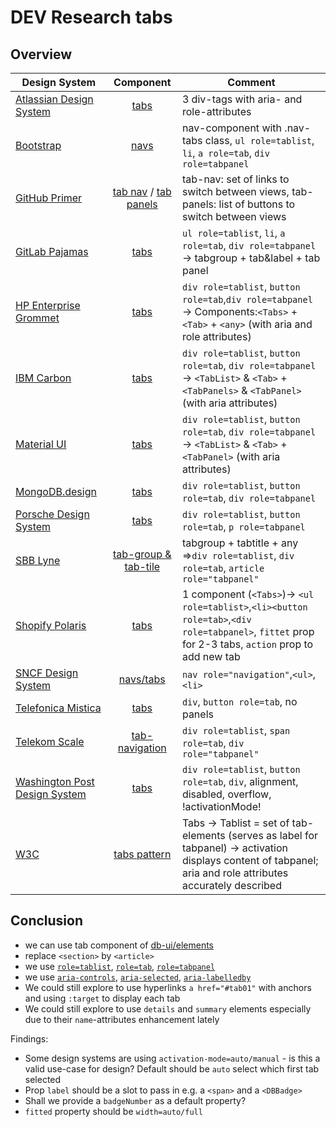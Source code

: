 # DEV Research tabs

## Overview

| Design System                                                                           |                                                  Component                                                   | Comment                                                                                                                                                        |
| --------------------------------------------------------------------------------------- | :----------------------------------------------------------------------------------------------------------: | -------------------------------------------------------------------------------------------------------------------------------------------------------------- |
| [Atlassian Design System](https://bitbucket.org/atlassian/atlaskit/src/master/)         |                          [tabs](https://atlassian.design/components/tabs/examples)                           | 3 div-tags with aria- and role-attributes                                                                                                                      |
| [Bootstrap](https://github.com/twbs/bootstrap)                                          |                       [navs](https://getbootstrap.com/docs/4.3/components/navs/#tabs)                        | nav-component with .nav-tabs class, `ul role=tablist`, `li`, `a role=tab`, `div role=tabpanel`                                                                 |
| [GitHub Primer](https://github.com/primer/css)                                          |  [tab nav](https://primer.style/components/tab-nav) / [tab panels](https://primer.style/design/components/)  | tab-nav: set of links to switch between views, tab-panels: list of buttons to switch between views                                                             |
| [GitLab Pajamas](https://gitlab.com/gitlab-org/gitlab-services/design.gitlab.com)       |                              [tabs](https://design.gitlab.com/components/tabs)                               | `ul role=tablist`, `li`, `a role=tab`, `div role=tabpanel` -> tabgroup + tab&label + tab panel                                                                 |
| [HP Enterprise Grommet](https://github.com/grommet/grommet)                             |                                      [tabs](https://v2.grommet.io/tabs)                                      | `div role=tablist`, `button role=tab`,`div role=tabpanel` -> Components:`<Tabs>` + `<Tab>` + `<any>` (with aria and role attributes)                           |
| [IBM Carbon](https://github.com/carbon-design-system/carbon)                            |                         [tabs](https://carbondesignsystem.com/components/tabs/usage)                         | `div role=tablist`, `button role=tab`, `div role=tabpanel` -> `<TabList>` & `<Tab>` + `<TabPanels>` & `<TabPanel>` (with aria attributes)                      |
| [Material UI](https://mui.com/material-ui/react-tabs/)                                  |                               [tabs](https://mui.com/material-ui/react-tabs/)                                | `div role=tablist`, `button role=tab`, `div role=tabpanel` -> `<TabList>` & `<Tab>` + `<TabPanel>` (with aria attributes)                                      |
| [MongoDB.design](https://github.com/mongodb/design)                                     |                          [tabs](https://www.mongodb.design/component/tabs/example/)                          | `div role=tablist`, `button role=tab`, `div role=tabpanel`                                                                                                     |
| [Porsche Design System](https://github.com/porsche-design-system/porsche-design-system) |                     [tabs](https://designsystem.porsche.com/v3/components/tabs/examples)                     | `div role=tablist`, `button role=tab`, `p role=tabpanel`                                                                                                       |
| [SBB Lyne](https://github.com/lyne-design-system/lyne-components)                       | [tab-group & tab-tile](https://lyne-storybook.app.sbb.ch/?path=/docs/components-sbb-tab-sbb-tab-group--docs) | tabgroup + tabtitle + any =>`div role=tablist`, `div role=tab`, `article role="tabpanel"`                                                                      |
| [Shopify Polaris](https://github.com/Shopify/polaris)                                   |                        [tabs](https://polaris.shopify.com/components/navigation/tabs)                        | 1 component (`<Tabs>`)-> `<ul role=tablist>`,`<li><button role=tab>`,`<div role=tabpanel>`, `fittet` prop for 2-3 tabs, `action` prop to add new tab           |
| [SNCF Design System](https://gitlab.com/SNCF/wcs)                                       |                [navs/tabs](https://designmetier-bootstrap.sncf.fr/docs/4.3/layout/navs/#tabs)                | `nav role="navigation"`,`<ul>`,`<li>`                                                                                                                          |
| [Telefonica Mistica](https://github.com/Telefonica/mistica-web)                         |               [tabs](https://brandfactory.telefonica.com/d/iSp7b1DkYygv/n-a#/components/tabs)                | `div`, `button role=tab`, no panels                                                                                                                            |
| [Telekom Scale](https://github.com/telekom/scale)                                       |      [tab-navigation](https://telekom.github.io/scale/?path=/docs/components-tab-navigation--text-icon)      | `div role=tablist`, `span role=tab`, `div role="tabpanel"`                                                                                                     |
| [Washington Post Design System](https://build.washingtonpost.com/)                      |                           [tabs](https://build.washingtonpost.com/components/tabs)                           | `div role=tablist`, `button role=tab`, `div`, alignment, disabled, overflow, !activationMode!                                                                  |
| [W3C](https://www.w3.org/WAI/ARIA/apg/patterns/)                                        |                        [tabs pattern](https://www.w3.org/WAI/ARIA/apg/patterns/tabs/)                        | Tabs -> Tablist = set of tab-elements (serves as label for tabpanel) -> activation displays content of tabpanel; aria and role attributes accurately described |

## Conclusion

- we can use tab component of [db-ui/elements](https://github.com/db-ui/elements/blob/main/packages/db-ui-elements-stencil/src/components/db-tab/db-tab.tsx)
- replace `<section>` by `<article>`
- we use [`role=tablist`](https://developer.mozilla.org/en-US/docs/Web/Accessibility/ARIA/Roles/tablist_role), [`role=tab`](https://developer.mozilla.org/en-US/docs/Web/Accessibility/ARIA/Roles/tab_role), [`role=tabpanel`](https://developer.mozilla.org/en-US/docs/Web/Accessibility/ARIA/Roles/tabpanel_role)
- we use [`aria-controls`](https://developer.mozilla.org/en-US/docs/Web/Accessibility/ARIA/Attributes/aria-controls), [`aria-selected`](https://developer.mozilla.org/en-US/docs/Web/Accessibility/ARIA/Attributes/aria-selected), [`aria-labelledby`](https://developer.mozilla.org/en-US/docs/Web/Accessibility/ARIA/Attributes/aria-labelledby)
- We could still explore to use hyperlinks `a href="#tab01"` with anchors and using `:target` to display each tab
- We could still explore to use `details` and `summary` elements especially due to their `name`-attributes enhancement lately

Findings:

- Some design systems are using `activation-mode=auto/manual` - is this a valid use-case for design? Default should be `auto` select which first tab selected
- Prop `label` should be a slot to pass in e.g. a `<span>` and a `<DBBadge>`
- Shall we provide a `badgeNumber` as a default property?
- `fitted` property should be `width=auto/full`
